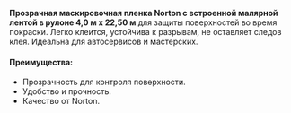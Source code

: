 **Прозрачная маскировочная пленка Norton с встроенной малярной лентой в рулоне 4,0 м х 22,50 м** для защиты поверхностей во время покраски. Легко клеится, устойчива к разрывам, не оставляет следов клея. Идеальна для автосервисов и мастерских.

#### Преимущества:

- Прозрачность для контроля поверхности.
- Удобство и прочность.
- Качество от Norton.
